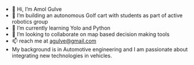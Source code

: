 - 👋 Hi, I’m Amol Gulve
- 👀 I’m building an autonomous Golf cart with students as part of active robotics group
- 🌱 I’m currently learning Yolo and Python
- 💞️ I’m looking to collaborate on map based decision making tools
- 📫 reach me at agulve@gmail.com
- My background is in Automotive engineering and I am passionate about integrating new technologies in vehicles.  
